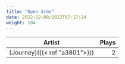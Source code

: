 ```yaml
---
title: "Open Arms"
date: 2022-12-08/2022T07:17:24
weight: 104
---
```




 Artist | Plays 
----- | -----:
[Journey]({{< ref "a3801">}}) | 2
